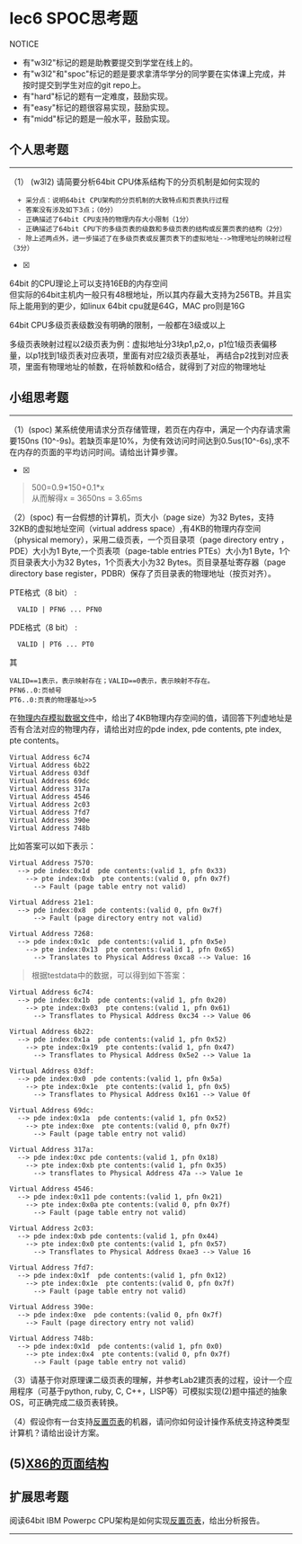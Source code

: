 # lec6 SPOC思考题


NOTICE
- 有"w3l2"标记的题是助教要提交到学堂在线上的。
- 有"w3l2"和"spoc"标记的题是要求拿清华学分的同学要在实体课上完成，并按时提交到学生对应的git repo上。
- 有"hard"标记的题有一定难度，鼓励实现。
- 有"easy"标记的题很容易实现，鼓励实现。
- 有"midd"标记的题是一般水平，鼓励实现。


## 个人思考题
---

（1） (w3l2) 请简要分析64bit CPU体系结构下的分页机制是如何实现的
```
  + 采分点：说明64bit CPU架构的分页机制的大致特点和页表执行过程
  - 答案没有涉及如下3点；（0分）
  - 正确描述了64bit CPU支持的物理内存大小限制（1分）
  - 正确描述了64bit CPU下的多级页表的级数和多级页表的结构或反置页表的结构（2分）
  - 除上述两点外，进一步描述了在多级页表或反置页表下的虚拟地址-->物理地址的映射过程（3分）
 ```
- [x]  

> 
64bit 的CPU理论上可以支持16EB的内存空间  
但实际的64bit主机内一般只有48根地址，所以其内存最大支持为256TB。并且实际上能用到的更少，如linux 64bit cpu就是64G，MAC pro则是16G

> 
64bit CPU多级页表级数没有明确的限制，一般都在3级或以上

> 
多级页表映射过程以2级页表为例：虚拟地址分3块p1,p2,o，p1位1级页表偏移量，以p1找到1级页表对应表项，里面有对应2级页表基址， 再结合p2找到对应表项，里面有物理地址的帧数，在将帧数和o结合，就得到了对应的物理地址  

## 小组思考题
---

（1）(spoc) 某系统使用请求分页存储管理，若页在内存中，满足一个内存请求需要150ns (10^-9s)。若缺页率是10%，为使有效访问时间达到0.5us(10^-6s),求不在内存的页面的平均访问时间。请给出计算步骤。 

- [x]  

> 500=0.9\*150+0.1\*x  
从而解得x = 3650ns = 3.65ms

（2）(spoc) 有一台假想的计算机，页大小（page size）为32 Bytes，支持32KB的虚拟地址空间（virtual address space）,有4KB的物理内存空间（physical memory），采用二级页表，一个页目录项（page directory entry ，PDE）大小为1 Byte,一个页表项（page-table entries
PTEs）大小为1 Byte，1个页目录表大小为32 Bytes，1个页表大小为32 Bytes。页目录基址寄存器（page directory base register，PDBR）保存了页目录表的物理地址（按页对齐）。

PTE格式（8 bit） :
```
  VALID | PFN6 ... PFN0
```
PDE格式（8 bit） :
```
  VALID | PT6 ... PT0
```
其
```
VALID==1表示，表示映射存在；VALID==0表示，表示映射不存在。
PFN6..0:页帧号
PT6..0:页表的物理基址>>5
```
在[物理内存模拟数据文件](./03-2-spoc-testdata.md)中，给出了4KB物理内存空间的值，请回答下列虚地址是否有合法对应的物理内存，请给出对应的pde index, pde contents, pte index, pte contents。
```
Virtual Address 6c74
Virtual Address 6b22
Virtual Address 03df
Virtual Address 69dc
Virtual Address 317a
Virtual Address 4546
Virtual Address 2c03
Virtual Address 7fd7
Virtual Address 390e
Virtual Address 748b
```

比如答案可以如下表示：
```
Virtual Address 7570:
  --> pde index:0x1d  pde contents:(valid 1, pfn 0x33)
    --> pte index:0xb  pte contents:(valid 0, pfn 0x7f)
      --> Fault (page table entry not valid)
      
Virtual Address 21e1:
  --> pde index:0x8  pde contents:(valid 0, pfn 0x7f)
      --> Fault (page directory entry not valid)

Virtual Address 7268:
  --> pde index:0x1c  pde contents:(valid 1, pfn 0x5e)
    --> pte index:0x13  pte contents:(valid 1, pfn 0x65)
      --> Translates to Physical Address 0xca8 --> Value: 16
```

> 根据testdata中的数据，可以得到如下答案：  

```
Virtual Address 6c74:
  --> pde index:0x1b  pde contents:(valid 1, pfn 0x20)
    --> pte index:0x03  pte contens:(valid 1, pfn 0x61)
      --> Transflates to Physical Address 0xc34 --> Value 06

Virtual Address 6b22:
  --> pde index:0x1a  pde contents:(valid 1, pfn 0x52)
    --> pte index:0x19  pte contents:(valid 1, pfn 0x47)
      --> Transflates to Physical Address 0x5e2 --> Value 1a

Virtual Address 03df:
  --> pde index:0x0  pde contents:(valid 1, pfn 0x5a)
    --> pte index:0x1e  pte contents:(valid 1, pfn 0x5)
      --> Transflates to Physical Address 0x161 --> Value 0f

Virtual Address 69dc:
  --> pde index:0x1a  pde contents:(valid 1, pfn 0x52)
    --> pte index:0xe  pte contents:(valid 0, pfn 0x7f)
      --> Fault (page table entry not valid)

Virtual Address 317a:
  --> pde index:0xc pde contents:(valid 1, pfn 0x18)
    --> pte index:0xb pte contents:(valid 1, pfn 0x35)
      --> transflates to Physical Address 47a --> Value 1e

Virtual Address 4546:
  --> pde index:0x11 pde contents:(valid 1, pfn 0x21)
    --> pte index:0x0a pte contents:(valid 0, pfn 0x7f)
      --> Fault (page table entry not valid)

Virtual Address 2c03:
  --> pde index:0xb pde contents:(valid 1, pfn 0x44)
    --> pte index:0x0 pte contents:(valid 1, pfn 0x57)
      --> Transflates to Physical Address 0xae3 --> Value 16                

Virtual Address 7fd7:
  --> pde index:0x1f  pde contents:(valid 1, pfn 0x12)
    --> pte index:0x1e  pte contents:(valid 0, pfn 0x7f)
      --> Fault (page table entry not valid) 

Virtual Address 390e:
  --> pde index:0xe  pde contents:(valid 0, pfn 0x7f)
    --> Fault (page directory entry not valid)

Virtual Address 748b:
  --> pde index:0x1d  pde contents:(valid 1, pfn 0x0)
    --> pte index:0x4  pte contents:(valid 0, pfn 0x7f)
      --> Fault (page table entry not valid)
```



（3）请基于你对原理课二级页表的理解，并参考Lab2建页表的过程，设计一个应用程序（可基于python, ruby, C, C++，LISP等）可模拟实现(2)题中描述的抽象OS，可正确完成二级页表转换。


（4）假设你有一台支持[反置页表](http://en.wikipedia.org/wiki/Page_table#Inverted_page_table)的机器，请问你如何设计操作系统支持这种类型计算机？请给出设计方案。

 (5)[X86的页面结构](http://os.cs.tsinghua.edu.cn/oscourse/OS2015/lecture06#head-1f58ea81c046bd27b196ea2c366d0a2063b304ab)
--- 

## 扩展思考题

阅读64bit IBM Powerpc CPU架构是如何实现[反置页表](http://en.wikipedia.org/wiki/Page_table#Inverted_page_table)，给出分析报告。

--- 

